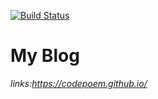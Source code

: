 [![Build Status](https://travis-ci.org/CodePoem/CodePoem.github.io.svg?branch=hexo)](https://travis-ci.org/CodePoem/CodePoem.github.io)
# My Blog

*links:https://codepoem.github.io/*